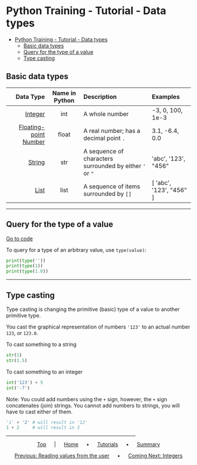# Python Training - Tutorial - Data types

- [Python Training - Tutorial - Data types](#python-training---tutorial---data-types)
  - [Basic data types](#basic-data-types)
  - [Query for the type of a value](#query-for-the-type-of-a-value)
  - [Type casting](#type-casting)

## Basic data types

|                              Data Type | Name in Python | Description                                              | Examples                |
| -------------------------------------: | :------------: | :------------------------------------------------------- | :---------------------- |
|             [Integer](3.1-Integers.md) |      int       | A whole number                                           | -3, 0, 100, 1e-3        |
| [Floating-point Number](3.2-floats.md) |     float      | A real number; has a decimal point `.`                   | 3.1, -6.4, 0.0          |
|               [String](3.3-strings.md) |      str       | A sequence of characters surrounded by either `'` or `"` | 'abc', '123', "456"     |
|                   [List](3.4-lists.md) |      list      | A sequence of items surrounded by `[]`                   | [ 'abc', '123', "456" ] |

---

## Query for the type of a value

[Go to code](../../tutorial/3-querying-for-types.py#L2)

To query for a type of an arbitrary value, use `type(value)`:

```python
print(type(''))
print(type(1))
print(type(1.0))
```

---

## Type casting

Type casting is changing the primitive (basic) type of a value to another primitive type.

You cast the graphical representation of numbers `'123'` to an actual number `123`, or `123.0`.

To cast something to a string

```python
str(1)
str(1.5)
```

To cast something to an integer

```python
int('123') + 5
int('-7')
```

Note: You could add numbers using the `+` sign, however, the `+` sign concatenates (join) strings. You cannot add numbers to strings, you will have to cast either of them.

```python
'1' + '2' # will result in '12'
1 + 2     # will result in 3
```

<span style="text-align:center">

<hr style="width:70%">

[Top](#python-training---tutorial---data-types) &emsp; | &emsp; [Home](../README.md) &emsp; • &emsp; [Tutorials](index.md) &emsp; • &emsp; [Summary](../summary.md)

[Previous: Reading values from the user](2-Reading%20values%20from%20the%20user.md) &emsp; • &emsp; [Coming Next: Integers](3.1-Integers.md)

</span>
